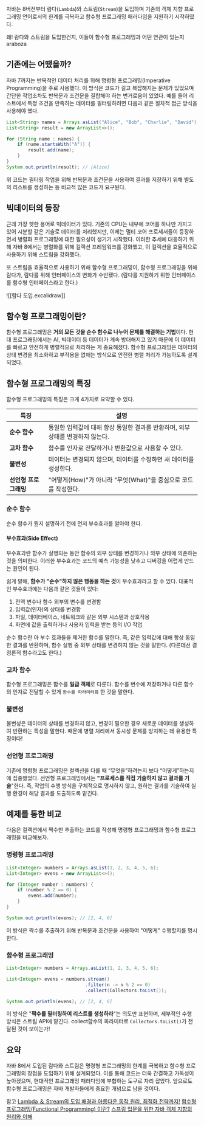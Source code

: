 자바는 8버전부터 람다(`Lambda`)와 스트림(`Stream`)을 도입하며 기존의 객체 지향 프로그래밍 언어로서의 한계를 극복하고 함수형 프로그래밍 패러다임을 지원하기 시작하였다.

왜! 람다와 스트림을 도입한건지, 이들이 함수형 프로그래밍과 어떤 연관이 있는지 araboza

## 기존에는 어땠을까?
자바 7까지는 반복적인 데이터 처리를 위해 명령형 프로그래밍(Imperative Programming)을 주로 사용했다. 
이 방식은 코드가 길고 복잡해지는 문제가 있었으며 간단한 작업조차도 반복문과 조건문을 결합해야 하는 번거로움이 있었다. 
예를 들어 리스트에서 특정 조건을 만족하는 데이터를 필터링하려면 다음과 같은 절차적 접근 방식을 사용해야 했다.

```java
List<String> names = Arrays.asList("Alice", "Bob", "Charlie", "David");
List<String> result = new ArrayList<>();

for (String name : names) {
    if (name.startsWith("A")) {
        result.add(name);
    }
}
System.out.println(result); // [Alice]
```
위 코드는 필터링 작업을 위해 반복문과 조건문을 사용하여 결과를 저장하기 위해 별도의 리스트를 생성하는 등 비교적 많은 코드가 요구된다.


## 빅데이터의 등장
근래 가장 핫한 용어로 빅데이터가 있다. 
기존의 CPU는 내부에 코어를 하나만 가지고 있어 시분할 같은 기술로 데이터를 처리했지만, 이제는 멀티 코어 프로세서들이 등장하면서 병렬화 프로그래밍에 대한 필요성이 생기기 시작했다.
이러한 추세에 대응하기 위해 자바 8에서는 병렬화를 위해 컬렉션 프레임워크를 강화했고, 이 컬렉션을 효율적으로 사용하기 위해 스트림을 강화했다.

또 스트림을 효율적으로 사용하기 위해 함수형 프로그래밍이, 함수형 프로그래밍을 위해 람다가, 람다를 위해 인터페이스의 변화가 수반됐다. 
(람다를 지원하기 위한 인터페이스를 함수형 인터페이스라고 한다.)

![[람다 도입.excalidraw]]

## 함수형 프로그래밍이란?
함수형 프로그래밍은 **거의 모든 것을 순수 함수로 나누어 문제를 해결하는 기법**이다.
현대 프로그래밍에서는 AI, 빅데이터 등 데이터가 계속 방대해지고 있기 때문에 이 데이터를 빠르고 안전하게 병렬적으로 처리하는 게 중요해졌다.
함수형 프로그래밍은 데이터의 상태 변경을 최소화하고 부작용을 없애는 방식으로 안전한 병렬 처리가 가능하도록 설계되었다.


## 함수형 프로그래밍의 특징
함수형 프로그래밍의 특징은 크게 4가지로 요약할 수 있다.

| **특징**        | **설명**                                        |
| ------------- | --------------------------------------------- |
| **순수 함수**     | 동일한 입력값에 대해 항상 동일한 결과를 반환하며, 외부 상태를 변경하지 않는다. |
| **고차 함수**     | 함수를 인자로 전달하거나 반환값으로 사용할 수 있다.                 |
| **불변성**       | 데이터는 변경되지 않으며, 데이터를 수정하면 새 데이터를 생성한다.         |
| **선언형 프로그래밍** | "어떻게(How)"가 아니라 "무엇(What)"을 중심으로 코드를 작성한다.    |

### 순수 함수
순수 함수가 뭔지 설명하기 전에 먼저 부수효과를 알아야 한다.

#### 부수효과(Side Effect)
부수효과란 함수가 실행되는 동안 함수의 외부 상태를 변경하거나 외부 상태에 의존하는 것을 의미한다. 이러한 부수효과는 코드의 예측 가능성을 낮추고 디버깅을 어렵게 만드는 원인이 된다.

쉽게 말해, **함수가 "순수"하지 않은 행동을 하는 것**이 부수효과라고 할 수 있다. 대표적인 부수효과에는 다음과 같은 것들이 있다:

1. 전역 변수나 함수 외부의 변수를 변경함
2. 입력값(인자)의 상태를 변경함
3. 파일, 데이터베이스, 네트워크와 같은 외부 시스템과 상호작용
4. 화면에 값을 출력하거나 사용자 입력을 받는 등의 I/O 작업

순수 함수란 아 부수 효과들을 제거한 함수를 말한다. 
즉, 같은 입력값에 대해 항상 동일한 결과를 반환하며, 함수 실행 중 외부 상태를 변경하지 않는 것을 말한다. (다른데선 결정론적 함수라고도 한다.)


### 고차 함수
함수형 프로그래밍은 함수를 **일급 객체**로 다룬다. 
함수를 변수에 저장하거나 다른 함수의 인자로 전달할 수 있게 `함수를 파라미터화` 한 것을 말한다.

### 불변성
불변성은 데이터의 상태를 변경하지 않고, 변경이 필요한 경우 새로운 데이터를 생성하여 반환하는 특성을 말한다. 
때문에 병렬 처리에서 동시성 문제를 방지하는 데 유용한 특징이다!

### 선언형 프로그래밍
기존에 명령형 프로그래밍은 컬렉션을 다룰 때 “무엇을”하려는지 보다 “어떻게”하는지에 집중했었다.
선언형 프로그래밍에서는 **"프로세스를 직접 기술하지 않고 결과를 기술**"한다. 즉, 작업의 수행 방식을 구체적으로 명시하지 않고, 원하는 결과를 기술하여 실행 환경이 해당 결과를 도출하도록 맡긴다.



## 예제를 통한 비교
다음은 컬렉션에서 짝수만 추출하는 코드를 작성해 명령형 프로그래밍과 함수형 프로그래밍을 비교해보자.

### 명령형 프로그래밍
```java
List<Integer> numbers = Arrays.asList(1, 2, 3, 4, 5, 6);
List<Integer> evens = new ArrayList<>();

for (Integer number : numbers) {
    if (number % 2 == 0) {
        evens.add(number);
    }
}

System.out.println(evens); // [2, 4, 6]
```
이 방식은 짝수를 추출하기 위해 반복문과 조건문을 사용하여 "어떻게" 수행할지를 명시한다.


### 함수형 프로그래밍
```java
List<Integer> numbers = Arrays.asList(1, 2, 3, 4, 5, 6);

List<Integer> evens = numbers.stream()
                             .filter(n -> n % 2 == 0)
                             .collect(Collectors.toList());

System.out.println(evens); // [2, 4, 6]
```
이 방식은 "**짝수를 필터링하여 리스트를 생성하라**"는 의도만 표현하며, 세부적인 수행 방식은 스트림 API에 맡긴다.
collect함수의 파라미터로 `Collectors.toList()`가 전달된 것이 보이는가!


## 요약
자바 8에서 도입된 람다와 스트림은 명령형 프로그래밍의 한계를 극복하고 함수형 프로그래밍의 장점을 도입하기 위해 설계되었다. 
이를 통해 코드는 더욱 간결하고 가독성이 높아졌으며, 현대적인 프로그래밍 패러다임에 부합하는 도구로 자리 잡았다. 
앞으로도 함수형 프로그래밍은 자바 개발자들에게 중요한 개념으로 남을 것이다.




참고
[Lambda ＆ Stream의 도입 배경과 아름다운 동작 원리, 최적화 전략까지!](https://devocean.sk.com/blog/techBoardDetail.do?ID=166237)
[함수형 프로그래밍(Functional Programming) 이란?](https://mangkyu.tistory.com/111)
[스프링 입문을 위한 자바 객체 지향의 원리와 이해](https://m.yes24.com/Goods/Detail/17350624)
